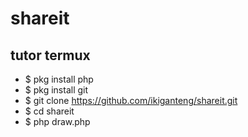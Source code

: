 # shareit

## tutor termux
* $ pkg install php
* $ pkg install git
* $ git clone https://github.com/ikiganteng/shareit.git
* $ cd shareit
* $ php draw.php
